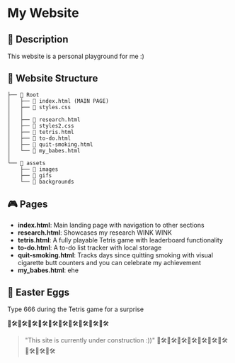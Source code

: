 # My Website

## 📖 Description
This website is a personal playground for me :)

## 🌟 Website Structure
```
├── 📁 Root
│   ├── 📄 index.html (MAIN PAGE)
│   ├── 📄 styles.css
│   │
│   ├── 📄 research.html
│   ├── 📄 styles2.css
│   ├── 📄 tetris.html
│   ├── 📄 to-do.html
│   ├── 📄 quit-smoking.html
│   └── 📄 my_babes.html
│
└── 📁 assets
    ├── 📁 images
    ├── 📁 gifs
    └── 📁 backgrounds
```

## 🎮 Pages
* **index.html**: Main landing page with navigation to other sections
* **research.html**: Showcases my research WINK WINK
* **tetris.html**: A fully playable Tetris game with leaderboard functionality
* **to-do.html**: A to-do list tracker with local storage
* **quit-smoking.html**: Tracks days since quitting smoking with visual cigarette butt counters and you can celebrate my achievement
* **my_babes.html**: ehe

## 🥚 Easter Eggs
Type 666 during the Tetris game for a surprise


🔨🛠️🔨🛠️🔨🛠️🔨🛠️🔨🛠️🔨🛠️🔨🛠️🔨🛠️🔨🛠️🔨🛠️
> "This site is currently under construction :))"
🔨🛠️🔨🛠️🔨🛠️🔨🛠️🔨🛠️🔨🛠️🔨🛠️🔨🛠️🔨🛠️🔨🛠️
